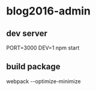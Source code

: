 # blog2016-admin

## dev server

PORT=3000 DEV=1 npm start

## build package

webpack --optimize-minimize
